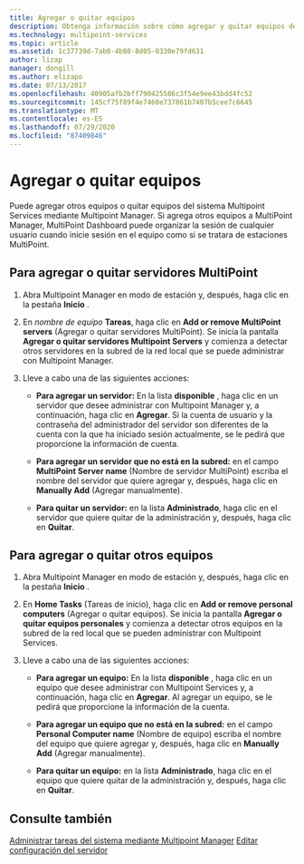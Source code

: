 ```yaml
---
title: Agregar o quitar equipos
description: Obtenga información sobre cómo agregar y quitar equipos de Multipoint Services.
ms.technology: multipoint-services
ms.topic: article
ms.assetid: 1c37739d-7ab0-4b80-8d05-0330e79fd631
author: lizap
manager: dongill
ms.author: elizapo
ms.date: 07/13/2017
ms.openlocfilehash: 40905afb2bff790425586c3f54e9ee43bdd4fc52
ms.sourcegitcommit: 145cf75f89f4e7460e737861b7407b5cee7c6645
ms.translationtype: MT
ms.contentlocale: es-ES
ms.lasthandoff: 07/29/2020
ms.locfileid: "87409846"
---
```

# <a name="add-or-remove-computers"></a>Agregar o quitar equipos
Puede agregar otros equipos o quitar equipos del sistema Multipoint Services mediante Multipoint Manager. Si agrega otros equipos a MultiPoint Manager, MultiPoint Dashboard puede organizar la sesión de cualquier usuario cuando inicie sesión en el equipo como si se tratara de estaciones MultiPoint.

## <a name="to-add-or-remove-servers-in-multipoint"></a>Para agregar o quitar servidores MultiPoint

1.  Abra Multipoint Manager en modo de estación y, después, haga clic en la pestaña **Inicio** .

2.  En *nombre de equipo* **Tareas**, haga clic en **Add or remove MultiPoint servers** (Agregar o quitar servidores MultiPoint). Se inicia la pantalla **Agregar o quitar servidores Multipoint Servers** y comienza a detectar otros servidores en la subred de la red local que se puede administrar con Multipoint Manager.

3.  Lleve a cabo una de las siguientes acciones:

    -   **Para agregar un servidor:** En la lista **disponible** , haga clic en un servidor que desee administrar con Multipoint Manager y, a continuación, haga clic en **Agregar**. Si la cuenta de usuario y la contraseña del administrador del servidor son diferentes de la cuenta con la que ha iniciado sesión actualmente, se le pedirá que proporcione la información de cuenta.

    -   **Para agregar un servidor que no está en la subred:** en el campo **MultiPoint Server name** (Nombre de servidor MultiPoint) escriba el nombre del servidor que quiere agregar y, después, haga clic en **Manually Add** (Agregar manualmente).

    -   **Para quitar un servidor:** en la lista **Administrado**, haga clic en el servidor que quiere quitar de la administración y, después, haga clic en **Quitar**.

## <a name="to-add-or-remove-other-computers"></a>Para agregar o quitar otros equipos

1.  Abra Multipoint Manager en modo de estación y, después, haga clic en la pestaña **Inicio** .

2.  En **Home Tasks** (Tareas de inicio), haga clic en **Add or remove personal computers** (Agregar o quitar equipos). Se inicia la pantalla **Agregar o quitar equipos personales** y comienza a detectar otros equipos en la subred de la red local que se pueden administrar con Multipoint Services.

3.  Lleve a cabo una de las siguientes acciones:

    -   **Para agregar un equipo:** En la lista **disponible** , haga clic en un equipo que desee administrar con Multipoint Services y, a continuación, haga clic en **Agregar**. Al agregar un equipo, se le pedirá que proporcione la información de la cuenta.

    -   **Para agregar un equipo que no está en la subred:** en el campo **Personal Computer name** (Nombre de equipo) escriba el nombre del equipo que quiere agregar y, después, haga clic en **Manually Add** (Agregar manualmente).

    -   **Para quitar un equipo:** en la lista **Administrado**, haga clic en el equipo que quiere quitar de la administración y, después, haga clic en **Quitar**.

## <a name="see-also"></a>Consulte también
[Administrar tareas del sistema mediante Multipoint Manager](Manage-System-Tasks-Using-MultiPoint-Manager.md) 
 [Editar configuración del servidor](Edit-Server-Settings.md)